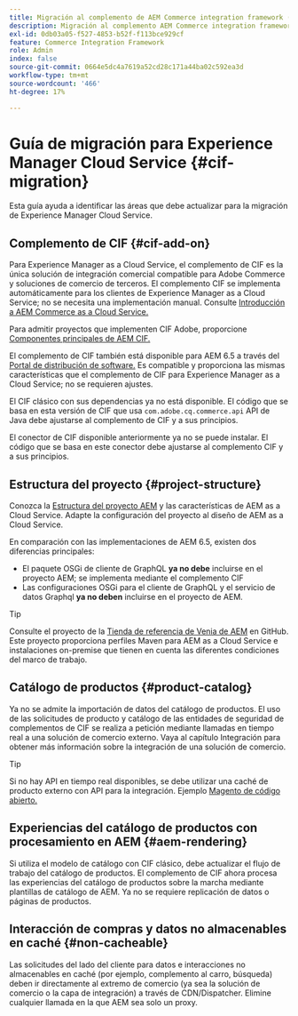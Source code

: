 ```yaml
---
title: Migración al complemento de AEM Commerce integration framework (CIF)
description: Migración al complemento AEM Commerce integration framework (CIF) desde una versión antigua
exl-id: 0db03a05-f527-4853-b52f-f113bce929cf
feature: Commerce Integration Framework
role: Admin
index: false
source-git-commit: 0664e5dc4a7619a52cd28c171a44ba02c592ea3d
workflow-type: tm+mt
source-wordcount: '466'
ht-degree: 17%

---
```



# Guía de migración para Experience Manager Cloud Service {#cif-migration}

Esta guía ayuda a identificar las áreas que debe actualizar para la migración de Experience Manager Cloud Service.

## Complemento de CIF {#cif-add-on}

Para Experience Manager as a Cloud Service, el complemento de CIF es la única solución de integración comercial compatible para Adobe Commerce y soluciones de comercio de terceros. El complemento CIF se implementa automáticamente para los clientes de Experience Manager as a Cloud Service; no se necesita una implementación manual. Consulte [Introducción a AEM Commerce as a Cloud Service.](/help/commerce-cloud/cif-storefront/getting-started.md)

Para admitir proyectos que implementen CIF Adobe, proporcione [Componentes principales de AEM CIF.](https://github.com/adobe/aem-core-cif-components)

El complemento de CIF también está disponible para AEM 6.5 a través del [Portal de distribución de software.](/help/implementing/developing/tools/package-manager.md) Es compatible y proporciona las mismas características que el complemento de CIF para Experience Manager as a Cloud Service; no se requieren ajustes.

El CIF clásico con sus dependencias ya no está disponible. El código que se basa en esta versión de CIF que usa `com.adobe.cq.commerce.api` API de Java debe ajustarse al complemento de CIF y a sus principios.

El conector de CIF disponible anteriormente ya no se puede instalar. El código que se basa en este conector debe ajustarse al complemento CIF y a sus principios.

## Estructura del proyecto {#project-structure}

Conozca la [Estructura del proyecto AEM](/help/implementing/developing/introduction/aem-project-content-package-structure.md) y las características de AEM as a Cloud Service. Adapte la configuración del proyecto al diseño de AEM as a Cloud Service.

En comparación con las implementaciones de AEM 6.5, existen dos diferencias principales:

* El paquete OSGi de cliente de GraphQL **ya no debe** incluirse en el proyecto AEM; se implementa mediante el complemento CIF
* Las configuraciones OSGi para el cliente de GraphQL y el servicio de datos Graphql **ya no deben** incluirse en el proyecto de AEM.

>[!TIP]
>
>Consulte el proyecto de la [Tienda de referencia de Venia de AEM](https://github.com/adobe/aem-cif-guides-venia) en GitHub. Este proyecto proporciona perfiles Maven para AEM as a Cloud Service e instalaciones on-premise que tienen en cuenta las diferentes condiciones del marco de trabajo.

## Catálogo de productos {#product-catalog}

Ya no se admite la importación de datos del catálogo de productos. El uso de las solicitudes de producto y catálogo de las entidades de seguridad de complementos de CIF se realiza a petición mediante llamadas en tiempo real a una solución de comercio externo. Vaya al capítulo Integración para obtener más información sobre la integración de una solución de comercio.

>[!TIP]
>
>Si no hay API en tiempo real disponibles, se debe utilizar una caché de producto externo con API para la integración. Ejemplo [Magento de código abierto.](https://business.adobe.com/products/magento/open-source.html)

## Experiencias del catálogo de productos con procesamiento en AEM {#aem-rendering}

Si utiliza el modelo de catálogo con CIF clásico, debe actualizar el flujo de trabajo del catálogo de productos. El complemento de CIF ahora procesa las experiencias del catálogo de productos sobre la marcha mediante plantillas de catálogo de AEM. Ya no se requiere replicación de datos o páginas de productos.

## Interacción de compras y datos no almacenables en caché {#non-cacheable}

Las solicitudes del lado del cliente para datos e interacciones no almacenables en caché (por ejemplo, complemento al carro, búsqueda) deben ir directamente al extremo de comercio (ya sea la solución de comercio o la capa de integración) a través de CDN/Dispatcher. Elimine cualquier llamada en la que AEM sea solo un proxy.
